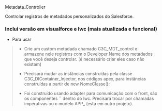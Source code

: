 Metadata_Controller

Controlar registros de metadados personalizados do Salesforce.
### Inclui versão em visualforce e lwc (mais atualizada e funcional)
- Para usar
> - <p>Crie um custom metadada chamado C3C_MDT_control e armazene nele registros com o Developer Name dos metadados que você deseja controlar. (é necessário criar eles caso não existam)</p>
> - <p>Precisará mudar as instâncias construídas pela classe C3C_DIContainer_Injector, nos códigos apex, para instâncias construídas a partir de new NomeClasse();</p>
> - <p>Foi construído usando adapter para comunicação com o front, são os componentes `<call-service>` dentro do lwc. Precisará trocar por chamadas imperativas ou o modelo APP_ (está em outro projeto).</p>

